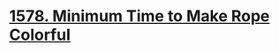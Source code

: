 # [1578. Minimum Time to Make Rope Colorful](https://leetcode.com/problems/minimum-time-to-make-rope-colorful/)


